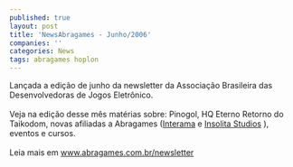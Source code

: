 ```yaml
---
published: true
layout: post
title: 'NewsAbragames - Junho/2006'
companies: ''
categories: News
tags: abragames hoplon
---
```

Lan&ccedil;ada a edi&ccedil;&atilde;o de junho da newsletter da Associa&ccedil;&atilde;o Brasileira das Desenvolvedoras de Jogos Eletr&ocirc;nico.<br /><br />Veja na edi&ccedil;&atilde;o desse m&ecirc;s mat&eacute;rias sobre: Pinogol,  HQ Eterno Retorno do Taikodom, novas afiliadas a Abragames (<a href="{{ site.baseurl }}/index.php?p=cl&amp;t=search&amp;query=interama">Interama</a>
 e <a href="{{ site.baseurl }}/index.php?p=cl&amp;t=search&amp;query=insolita">Insolita Studios</a>
), eventos e cursos.<br /><br />Leia mais em <a href="http://www.abragames.com.br/newsletter/" target="_blank">www.abragames.com.br/newsletter</a>

